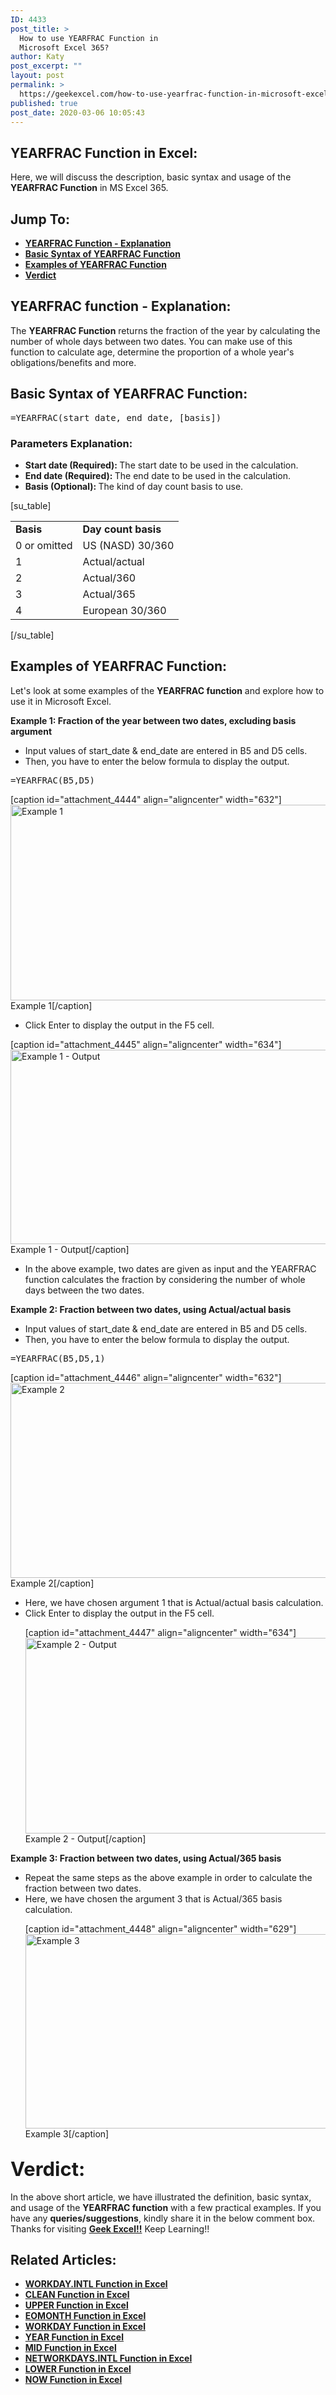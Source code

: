 ```yaml
---
ID: 4433
post_title: >
  How to use YEARFRAC Function in
  Microsoft Excel 365?
author: Katy
post_excerpt: ""
layout: post
permalink: >
  https://geekexcel.com/how-to-use-yearfrac-function-in-microsoft-excel-365/
published: true
post_date: 2020-03-06 10:05:43
---
```

<h2>YEARFRAC Function in Excel:</h2>
Here, we will discuss the description, basic syntax and usage of the <strong>YEARFRAC Function</strong> in MS Excel 365.
<h2>Jump To:</h2>
<ul>
 	<li><strong><a href="#1">YEARFRAC Function - Explanation</a></strong></li>
 	<li><strong><a href="#2">Basic Syntax of YEARFRAC Function</a></strong></li>
 	<li><strong><a href="#3">Examples of YEARFRAC Function</a></strong></li>
 	<li><strong><a href="#4">Verdict</a></strong></li>
</ul>
<h2 id="1"><strong>YEARFRAC function - Explanation:</strong></h2>
The <strong>YEARFRAC Function</strong> returns the fraction of the year by calculating the number of whole days between two dates. You can make use of this function to calculate age, determine the proportion of a whole year's obligations/benefits and more.
<h2 id="2"><strong>Basic Syntax of </strong><strong>YEARFRAC </strong><strong>Function:</strong></h2>
<pre>=YEARFRAC(start_date, end_date, [basis])</pre>
<h3><strong>Parameters Explanation:</strong></h3>
<ul>
 	<li><strong>Start date (Required): </strong>The start date to be used in the calculation.</li>
 	<li><strong>End date (Required): </strong>The end date to be used in the calculation.</li>
 	<li><strong>Basis (Optional): </strong>The kind of day count basis to use.</li>
</ul>
[su_table]
<table>
<tbody>
<tr>
<td><strong>Basis</strong></td>
<td><strong>Day count basis</strong></td>
</tr>
<tr>
<td>0 or omitted</td>
<td>US (NASD) 30/360</td>
</tr>
<tr>
<td>1</td>
<td>Actual/actual</td>
</tr>
<tr>
<td>2</td>
<td>Actual/360</td>
</tr>
<tr>
<td>3</td>
<td>Actual/365</td>
</tr>
<tr>
<td>4</td>
<td>European 30/360</td>
</tr>
</tbody>
</table>
[/su_table]
<h2 id="3"><strong>Examples of </strong><strong>YEARFRAC </strong><strong>Function</strong><strong>:</strong></h2>
Let's look at some examples of the <strong>YEARFRAC</strong><b> function</b> and explore how to use it in Microsoft Excel.

<strong>Example 1: Fraction of the year between two dates, excluding basis argument </strong>
<ul>
 	<li>Input values of start_date &amp; end_date are entered in B5 and D5 cells.</li>
 	<li>Then, you have to enter the below formula to display the output.</li>
</ul>
<pre>=YEARFRAC(B5,D5)</pre>
[caption id="attachment_4444" align="aligncenter" width="632"]<img class="size-full wp-image-4444" src="https://geekexcel.com/wp-content/uploads/2020/03/Screenshot_1-20.png" alt="Example 1" width="632" height="313" /> Example 1[/caption]
<ul>
 	<li>Click Enter to display the output in the F5 cell.</li>
</ul>
[caption id="attachment_4445" align="aligncenter" width="634"]<img class="size-full wp-image-4445" src="https://geekexcel.com/wp-content/uploads/2020/03/Screenshot_2-15.png" alt="Example 1 - Output" width="634" height="311" /> Example 1 - Output[/caption]
<ul>
 	<li>In the above example, two dates are given as input and the YEARFRAC function calculates the fraction by considering the number of whole days between the two dates.</li>
</ul>
<strong>Example 2: Fraction between two dates, using Actual/actual basis   </strong>
<ul>
 	<li>Input values of start_date &amp; end_date are entered in B5 and D5 cells.</li>
 	<li>Then, you have to enter the below formula to display the output.</li>
</ul>
<pre>=YEARFRAC(B5,D5,1)</pre>
[caption id="attachment_4446" align="aligncenter" width="632"]<img class="size-full wp-image-4446" src="https://geekexcel.com/wp-content/uploads/2020/03/Screenshot_3-17.png" alt="Example 2" width="632" height="312" /> Example 2[/caption]
<ul>
 	<li>Here, we have chosen argument 1 that is Actual/actual basis calculation.</li>
 	<li>Click Enter to display the output in the F5 cell.

[caption id="attachment_4447" align="aligncenter" width="634"]<img class="size-full wp-image-4447" src="https://geekexcel.com/wp-content/uploads/2020/03/Screenshot_4-14.png" alt="Example 2 - Output" width="634" height="313" /> Example 2 - Output[/caption]</li>
</ul>
<strong>Example 3: Fraction between two dates, using Actual/365 basis</strong>
<ul>
 	<li>Repeat the same steps as the above example in order to calculate the fraction between two dates.</li>
 	<li>Here, we have chosen the argument 3 that is Actual/365 basis calculation.

[caption id="attachment_4448" align="aligncenter" width="629"]<img class="size-full wp-image-4448" src="https://geekexcel.com/wp-content/uploads/2020/03/Screenshot_5-10.png" alt="Example 3" width="629" height="311" /> Example 3[/caption]</li>
</ul>
<h2 id="4"><strong style="font-size: 30.9985px;">Verdict:</strong></h2>
In the above short article, we have illustrated the definition, basic syntax, and usage of the <strong>YEARFRAC function</strong> with a few practical examples. If you have any <strong>queries/suggestions</strong>, kindly share it in the below comment box. Thanks for visiting <strong><a href="https://geekexcel.com/">Geek Excel!!</a></strong> Keep Learning!!
<h2>Related Articles:</h2>
<ul>
 	<li><strong><a href="https://geekexcel.com/how-to-use-workday-intl-function-in-excel-365/">WORKDAY.INTL Function in Excel</a></strong></li>
 	<li><strong><a href="https://geekexcel.com/how-to-use-clean-function-in-microsoft-excel-365/">CLEAN Function in Excel</a></strong></li>
 	<li><strong><a href="https://geekexcel.com/how-to-use-upper-function-in-microsoft-excel-365/">UPPER Function in Excel</a></strong></li>
 	<li><strong><a href="https://geekexcel.com/how-to-use-eomonth-function-in-microsoft-excel-365/">EOMONTH Function in Excel</a></strong></li>
 	<li><strong><a href="https://geekexcel.com/how-to-use-workday-function-in-excel-365/">WORKDAY Function in Excel</a></strong></li>
 	<li><strong><a href="https://geekexcel.com/how-to-use-year-function-in-excel-365/">YEAR Function in Excel</a></strong></li>
 	<li><a href="https://geekexcel.com/how-to-use-mid-function-in-microsoft-excel-365/"><strong>MID Function in Excel</strong></a></li>
 	<li><strong><a href="https://geekexcel.com/how-to-use-networkdays-intl-function-in-ms-excel-365/">NETWORKDAYS.INTL Function in Excel</a></strong></li>
 	<li><strong><a href="https://geekexcel.com/how-to-use-lower-function-in-microsoft-excel-365/">LOWER Function in Excel</a></strong></li>
 	<li><strong><a href="https://geekexcel.com/how-to-use-now-function-in-microsoft-excel-365/">NOW Function in Excel</a></strong></li>
</ul>